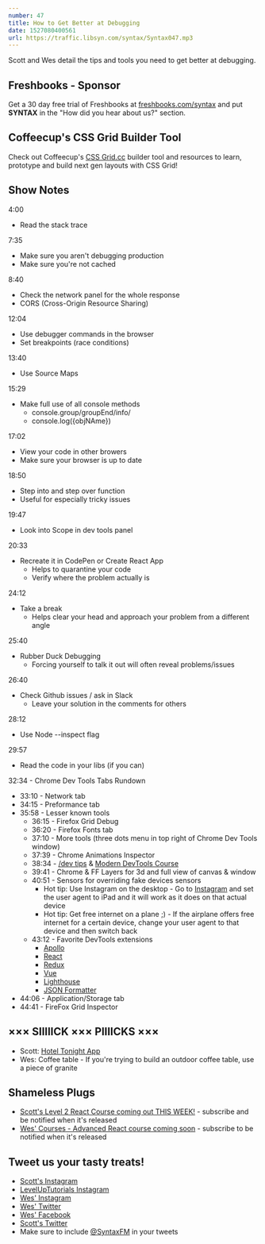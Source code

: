 ```yaml
---
number: 47
title: How to Get Better at Debugging
date: 1527080400561
url: https://traffic.libsyn.com/syntax/Syntax047.mp3
---
```


Scott and Wes detail the tips and tools you need to get better at debugging.

## Freshbooks - Sponsor

Get a 30 day free trial of Freshbooks at [freshbooks.com/syntax](https://freshbooks.com/syntax) and put **SYNTAX** in the "How did you hear about us?" section.

## Coffeecup's CSS Grid Builder Tool

Check out Coffeecup's [CSS Grid.cc](https://cssgrid.cc/) builder tool and resources to learn, prototype and build next gen layouts with CSS Grid!

## Show Notes

4:00
* Read the stack trace

7:35

* Make sure you aren't debugging production
* Make sure you're not cached

8:40

* Check the network panel for the whole response
* CORS (Cross-Origin Resource Sharing)

12:04

* Use debugger commands in the browser
* Set breakpoints (race conditions)

13:40

* Use Source Maps

15:29

* Make full use of all console methods
  * console.group/groupEnd/info/
  * console.log({objNAme})

17:02

* View your code in other browers
* Make sure your browser is up to date

18:50

* Step into and step over function
* Useful for especially tricky issues

19:47

* Look into Scope in dev tools panel

20:33

* Recreate it in CodePen or Create React App
  * Helps to quarantine your code
  * Verify where the problem actually is

24:12

* Take a break
  * Helps clear your head and approach your problem from a different angle

25:40

* Rubber Duck Debugging
  * Forcing yourself to talk it out will often reveal problems/issues

26:40

* Check Github issues / ask in Slack
  * Leave your solution in the comments for others

28:12

* Use Node --inspect flag

29:57

* Read the code in your libs (if you can)

32:34 - Chrome Dev Tools Tabs Rundown

* 33:10 - Network tab
* 34:15 - Preformance tab
* 35:58 - Lesser known tools
  * 36:15 - Firefox Grid Debug
  * 36:20 - Firefox Fonts tab
  * 37:10 - More tools (three dots menu in top right of Chrome Dev Tools window)
  * 37:39 - Chrome Animations Inspector
  * 38:34 - [/dev tips](https://umaar.com/dev-tips/) & [Modern DevTools Course](https://moderndevtools.com/)
  * 39:41 - Chrome & FF Layers for 3d and full view of canvas & window
  * 40:51 - Sensors for overriding fake devices sensors
    * Hot tip: Use Instagram on the desktop - Go to [Instagram](https://instagram.com) and set the user agent to iPad and it will work as it does on that actual device
    * Hot tip: Get free internet on a plane ;) - If the airplane offers free internet for a certain device, change your user agent to that device and then switch back
  * 43:12 - Favorite DevTools extensions
    * [Apollo](https://chrome.google.com/webstore/detail/apollo-client-developer-t/jdkknkkbebbapilgoeccciglkfbmbnfm?hl=en)
    * [React](https://chrome.google.com/webstore/detail/react-developer-tools/fmkadmapgofadopljbjfkapdkoienihi?hl=en)
    * [Redux](https://chrome.google.com/webstore/detail/redux-devtools/lmhkpmbekcpmknklioeibfkpmmfibljd?hl=en)
    * [Vue](https://chrome.google.com/webstore/detail/vuejs-devtools/nhdogjmejiglipccpnnnanhbledajbpd?hl=en)
    * [Lighthouse](https://chrome.google.com/webstore/detail/lighthouse/blipmdconlkpinefehnmjammfjpmpbjk?hl=en)
    * [JSON Formatter](https://chrome.google.com/webstore/detail/json-formatter/bcjindcccaagfpapjjmafapmmgkkhgoa?hl=en)
* 44:06 - Application/Storage tab
* 44:41 - FireFox Grid Inspector

## ××× SIIIIICK ××× PIIIICKS ×××

* Scott: [Hotel Tonight App](https://www.hoteltonight.com/)
* Wes: Coffee table - If you're trying to build an outdoor coffee table, use a piece of granite

## Shameless Plugs

* [Scott's Level 2 React Course coming out THIS WEEK!](https://LevelUpTutorials.com/store) - subscribe and be notified when it's released
* [Wes' Courses - Advanced React course coming soon](https://wesbos.com/courses/) - subscribe to be notified when it's released

## Tweet us your tasty treats!

* [Scott's Instagram](https://www.instagram.com/stolinski/)
* [LevelUpTutorials Instagram](https://www.instagram.com/LevelUpTutorials/)
* [Wes' Instagram](https://www.instagram.com/wesbos/)
* [Wes' Twitter](https://twitter.com/wesbos)
* [Wes' Facebook](https://www.facebook.com/wesbos.developer)
* [Scott's Twitter](https://twitter.com/stolinski)
* Make sure to include [@SyntaxFM](https://twitter.com/SyntaxFM) in your tweets
